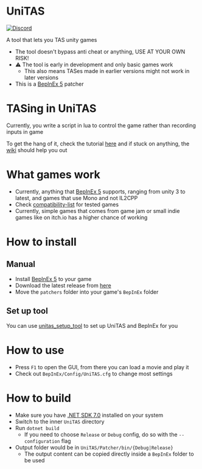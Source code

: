 # UniTAS

[![Discord](https://img.shields.io/discord/1093033615161573490)](https://discord.gg/ddMqdqgPeB)

A tool that lets you TAS unity games

- The tool doesn't bypass anti cheat or anything, USE AT YOUR OWN RISK!
- :warning: The tool is early in development and only basic games work
  - This also means TASes made in earlier versions might not work in later versions
- This is a [BepInEx 5] patcher

# TASing in UniTAS

Currently, you write a script in lua to control the game rather than recording inputs in game

To get the hang of it, check the tutorial [here](https://github.com/Eddio0141/UniTAS/wiki/TAS-Movie-Script-Tutorial) and
if stuck on anything, the [wiki](https://github.com/Eddio0141/UniTAS/wiki) should help you out

# What games work

- Currently, anything that [BepInEx 5] supports, ranging from unity 3 to latest, and games that use Mono and not IL2CPP
- Check [compatibility-list](docs/compatibility-list.md) for tested games
- Currently, simple games that comes from game jam or small indie games like on itch.io has a higher chance of working

# How to install

## Manual

- Install [BepInEx 5] to your game
- Download the latest release from [here](https://github.com/Eddio0141/UniTAS/releases/latest)
- Move the `patchers` folder into your game's `BepInEx` folder

## Set up tool

You can use [unitas_setup_tool](https://github.com/Eddio0141/unitas_setup_tool) to set up UniTAS and BepInEx for you

# How to use

- Press `F1` to open the GUI, from there you can load a movie and play it
- Check out `BepInEx/Config/UniTAS.cfg` to change most settings

# How to build

- Make sure you have [.NET SDK 7.0](https://dotnet.microsoft.com/en-us/download) installed on your system
- Switch to the inner `UniTAS` directory
- Run `dotnet build`
  - If you need to choose `Release` or `Debug` config, do so with the `--configuration` flag
- Output folder would be in `UniTAS/Patcher/bin/{Debug|Release}`
  - The output content can be copied directly inside a `BepInEx` folder to be used

[BepInEx 5]: https://docs.bepinex.dev/articles/user_guide/installation/index.html
